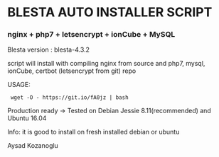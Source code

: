 # BLESTA AUTO INSTALLER SCRIPT
### nginx + php7 + letsencrypt + ionCube + MySQL

Blesta version : blesta-4.3.2

script will install with compiling nginx from source and php7, mysql, ionCube, certbot (letsencrypt from git) repo

USAGE:
```
 wget -O - https://git.io/fA0jz | bash
```

Production ready -> Tested on Debian Jessie 8.11(recommended) and Ubuntu 16.04 

Info: it is good to install on fresh installed debian or ubuntu


Aysad Kozanoglu
